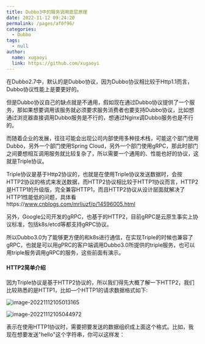 ```yaml
---
title: Dubbo3中的服务调用底层原理
date: 2022-11-12 09:24:20
permalink: /pages/af0f96/
categories: 
  - Dubbo
tags: 
  - null
author: 
  name: xugaoyi
  link: https://github.com/xugaoyi
---
```

在Dubbo2.7中，默认的是Dubbo协议，因为Dubbo协议相比较于Http1.1而言，Dubbo协议性能上是要更好的。

但是Dubbo协议自己的缺点就是不通用，假如现在通过Dubbo协议提供了一个服务，那如果想要调用该服务就必须要求服务消费者也要支持Dubbo协议，比如想通过浏览器直接调用Dubbo服务是不行的，想通过Nginx调Dubbo服务也是不行的。

而随着企业的发展，往往可能会出现公司内部使用多种技术栈，可能这个部门使用Dubbo，另外一个部门使用Spring Cloud，另外一个部门使用gRPC，那此时部门之间要想相互调用服务就比较复杂了，所以需要一个通用的、性能也好的协议，这就是Triple协议。



Triple协议是基于Http2协议的，也就是在使用Triple协议发送数据时，会按HTTP2协议的格式来发送数据，而HTTP2协议相比较于HTTP1协议而言，HTTP2是HTTP1的升级版，完全兼容HTTP1，而且HTTP2协议从设计层面就解决了HTTP1性能低的问题，具体看https://www.cnblogs.com/mrliuzf/p/14596005.html

另外，Google公司开发的gRPC，也基于的HTTP2，目前gRPC是云原生事实上协议标准，包括k8s/etcd等都支持gRPC协议。

所以Dubbo3.0为了能够更方便的和k8s进行通信，在实现Triple的时候也兼容了gRPC，也就是可以用gPRC的客户端调用Dubbo3.0所提供的triple服务，也可以用triple服务调用gRPC的服务，这些前面有演示。

#### HTTP2简单介绍

因为Triple协议是基于HTTP2协议的，所以我们得先大概了解一下HTTP2，我们比较熟悉的是HTTP1，比如—个HTTP1的请求数据格式如下:

![image-20221112105013165](https://img.jssjqd.cn/202211121050948.png)

![image-20221112105044972](C:/Users/jiang/AppData/Roaming/Typora/typora-user-images/image-20221112105044972.png)

表示在使用HTTP1协议时，需要把要发送的数据组织成上面这个格式。比如，我现在想要发送"hello"这个字符串，你可以这样发：